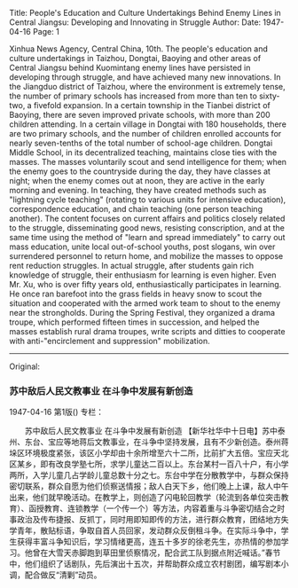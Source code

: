 Title: People's Education and Culture Undertakings Behind Enemy Lines in Central Jiangsu: Developing and Innovating in Struggle
Author:
Date: 1947-04-16
Page: 1

Xinhua News Agency, Central China, 10th. The people's education and culture undertakings in Taizhou, Dongtai, Baoying and other areas of Central Jiangsu behind Kuomintang enemy lines have persisted in developing through struggle, and have achieved many new innovations. In the Jiangduo district of Taizhou, where the environment is extremely tense, the number of primary schools has increased from more than ten to sixty-two, a fivefold expansion. In a certain township in the Tianbei district of Baoying, there are seven improved private schools, with more than 200 children attending. In a certain village in Dongtai with 180 households, there are two primary schools, and the number of children enrolled accounts for nearly seven-tenths of the total number of school-age children. Dongtai Middle School, in its decentralized teaching, maintains close ties with the masses. The masses voluntarily scout and send intelligence for them; when the enemy goes to the countryside during the day, they have classes at night; when the enemy comes out at noon, they are active in the early morning and evening. In teaching, they have created methods such as "lightning cycle teaching" (rotating to various units for intensive education), correspondence education, and chain teaching (one person teaching another). The content focuses on current affairs and politics closely related to the struggle, disseminating good news, resisting conscription, and at the same time using the method of "learn and spread immediately" to carry out mass education, unite local out-of-school youths, post slogans, win over surrendered personnel to return home, and mobilize the masses to oppose rent reduction struggles. In actual struggle, after students gain rich knowledge of struggle, their enthusiasm for learning is even higher. Even Mr. Xu, who is over fifty years old, enthusiastically participates in learning. He once ran barefoot into the grass fields in heavy snow to scout the situation and cooperated with the armed work team to shout to the enemy near the strongholds. During the Spring Festival, they organized a drama troupe, which performed fifteen times in succession, and helped the masses establish rural drama troupes, write scripts and ditties to cooperate with anti-"encirclement and suppression" mobilization.



<hr /> 

Original: 


### 苏中敌后人民文教事业  在斗争中发展有新创造

1947-04-16
第1版()
专栏：

　　苏中敌后人民文教事业
    在斗争中发展有新创造
    【新华社华中十日电】苏中泰州、东台、宝应等地蒋后文教事业，在斗争中坚持发展，且有不少新创造。泰州蒋垛区环境极度紧张，该区小学却由十余所增至六十二所，比前扩大五倍。宝应天北区某乡，即有改良学塾七所，求学儿童达二百以上。东台某村一百八十户，有小学两所，入学儿童几占学龄儿童总数十分之七。东台中学在分散教学中，与群众保持密切联系，群众自愿为他们侦察送情报；敌人白天下乡，他们晚上上课，敌人中午出来，他们就早晚活动。在教学上，则创造了闪电轮回教学（轮流到各单位突击教育）、函授教育、连锁教学（一个传一个）等方法，内容着重与斗争密切结合之时事政治及传布捷报、反抓丁，同时用即知即传的方法，进行群众教育，团结地方失学青年，散贴标语，争取自首人员回家，发动群众反倒租斗争。在实际斗争中，学生获得丰富斗争知识后，学习情绪更高，连五十多岁的徐老先生，亦热情的参加学习。他曾在大雪天赤脚跑到草田里侦察情况，配合武工队到据点附近喊话。”春节中，他们组织了话剧队，先后演出十五次，并帮助群众成立农村剧团，编写剧本小调，配合做反“清剿”动员。
